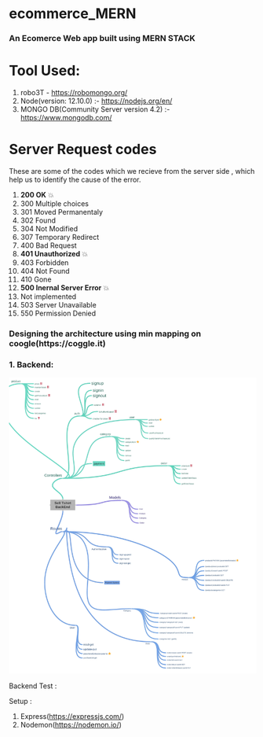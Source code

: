 # ecommerce_MERN
<h3>An Ecomerce Web app built using MERN STACK</h3>

<h1>Tool Used:</h1>

1. robo3T - https://robomongo.org/
2. Node(version: 12.10.0) :- https://nodejs.org/en/
3. MONGO DB(Community Server version 4.2) :-https://www.mongodb.com/

<h1>Server Request codes</h1>

These are some of the codes which we recieve from the server side , which help us to identify the cause of the error.

1.  **200 OK** :boom:
2.  300 Multiple choices
3.  301 Moved Permanentaly
4.  302 Found
5.  304 Not Modified
6.  307 Temporary Redirect
7.  400 Bad Request
8.  **401 Unauthorized** :boom:
9.  403 Forbidden
10. 404 Not Found
11. 410 Gone
12. **500 Inernal Server Error** :boom:
13. Not implemented
14. 503 Server Unavailable
15. 550 Permission Denied

<h3>Designing the architecture using min mapping on coogle(https://coggle.it)</h3>

<h3>1. Backend:</h3>

![alt text](https://github.com/shaksham08/ecommerce_MERN/blob/master/backend.jpg "Backend")

Backend Test :

Setup : 

1. Express(https://expressjs.com/)
2. Nodemon(https://nodemon.io/)






